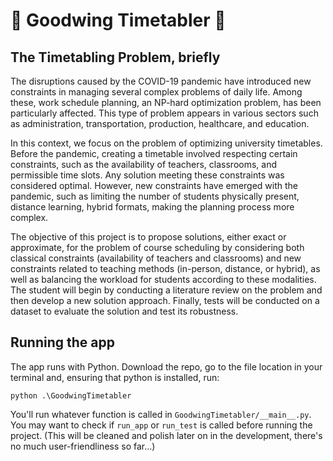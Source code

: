 ﻿# :calendar: Goodwing Timetabler :calendar:

## The Timetabling Problem, briefly

The disruptions caused by the COVID-19 pandemic have introduced new constraints in managing several complex problems of daily life. Among these, work schedule planning, an NP-hard optimization problem, has been particularly affected. This type of problem appears in various sectors such as administration, transportation, production, healthcare, and education.

In this context, we focus on the problem of optimizing university timetables. Before the pandemic, creating a timetable involved respecting certain constraints, such as the availability of teachers, classrooms, and permissible time slots. Any solution meeting these constraints was considered optimal. However, new constraints have emerged with the pandemic, such as limiting the number of students physically present, distance learning, hybrid formats, making the planning process more complex.

The objective of this project is to propose solutions, either exact or approximate, for the problem of course scheduling by considering both classical constraints (availability of teachers and classrooms) and new constraints related to teaching methods (in-person, distance, or hybrid), as well as balancing the workload for students according to these modalities.
The student will begin by conducting a literature review on the problem and then develop a new solution approach. Finally, tests will be conducted on a dataset to evaluate the solution and test its robustness.

## Running the app

The app runs with Python. Download the repo, go to the file location in your terminal and, ensuring that python is installed, run:

`python .\GoodwingTimetabler`

You'll run whatever function is called in `GoodwingTimetabler/__main__.py`.
You may want to check if `run_app` or `run_test` is called before running the project. (This will be cleaned and polish later on in the development, there's no much user-friendliness so far...)